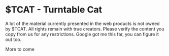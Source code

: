 # $TCAT - Turntable Cat


A lot of the material currently presented in the web products is not owned by $TCAT. All rights remain with true creators. 
Please verify the content you copy from us for any restrictions.
Google got me this far, you can figure it out too.

More to come
